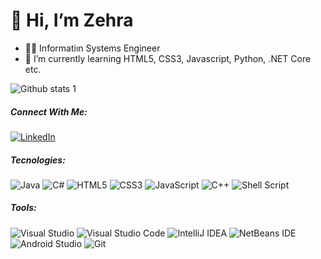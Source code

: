 #                                                                     👋 Hi, I’m Zehra

- 👩‍💻 Informatiın Systems Engineer
- 🌱 I’m currently learning HTML5, CSS3, Javascript, Python, .NET Core etc.  
   
![Github stats 1](https://github-readme-stats.vercel.app/api?username=zehrabetultaskin&show_icons=true&theme=highcontrast) 


##### Connect With Me:
[![LinkedIn](https://img.shields.io/badge/-%230077B5.svg?style=for-the-badge&logo=linkedin&logoColor=white)](https://www.linkedin.com/in/zehra-betül-taşkın-481513234/)
##### Tecnologies:
![Java](https://img.shields.io/badge/java-%23ED8B00.svg?style=for-the-badge&logo=java&logoColor=white) ![C#](https://img.shields.io/badge/-%23239120.svg?style=for-the-badge&logo=c-sharp&logoColor=white) ![HTML5](https://img.shields.io/badge/-%23E34F26.svg?style=for-the-badge&logo=html5&logoColor=white) ![CSS3](https://img.shields.io/badge/-%231572B6.svg?style=for-the-badge&logo=css3&logoColor=white) ![JavaScript](https://img.shields.io/badge/-%23323330.svg?style=for-the-badge&logo=javascript&logoColor=%23F7DF1E) ![C++](https://img.shields.io/badge/-%2300599C.svg?style=for-the-badge&logo=c%2B%2B&logoColor=white) ![Shell Script](https://img.shields.io/badge/-%23121011.svg?style=for-the-badge&logo=gnu-bash&logoColor=white)

##### Tools:
![Visual Studio](https://img.shields.io/badge/%20-5C2D91.svg?style=for-the-badge&logo=visual-studio&logoColor=white) ![Visual Studio Code](https://img.shields.io/badge/%20-0078d7.svg?style=for-the-badge&logo=visual-studio-code&logoColor=white) ![IntelliJ IDEA](https://img.shields.io/badge/-000000.svg?style=for-the-badge&logo=intellij-idea&logoColor=white) ![NetBeans IDE](https://img.shields.io/badge/-1B6AC6.svg?style=for-the-badge&logo=apache-netbeans-ide&logoColor=white) ![Android Studio](https://img.shields.io/badge/%20-3DDC84.svg?style=for-the-badge&logo=android-studio&logoColor=white) 	![Git](https://img.shields.io/badge/-%23F05033.svg?style=for-the-badge&logo=git&logoColor=white)


<!---
zehrabetultaskin/zehrabetultaskin is a ✨ special ✨ repository because its `README.md` (this file) appears on your GitHub profile.
You can click the Preview link to take a look at your changes.
--->
